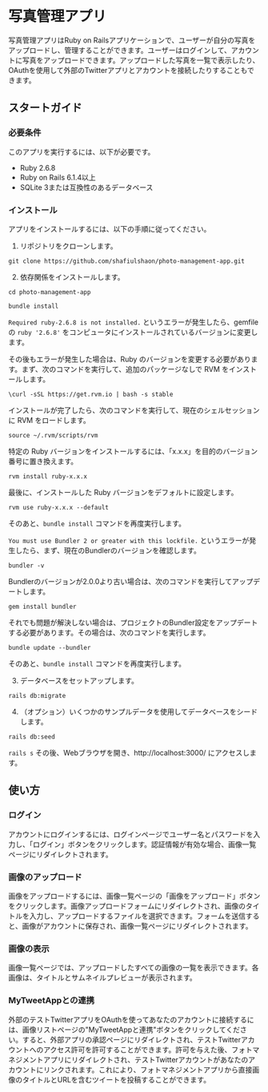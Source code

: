 # 写真管理アプリ

写真管理アプリはRuby on Railsアプリケーションで、ユーザーが自分の写真をアップロードし、管理することができます。ユーザーはログインして、アカウントに写真をアップロードできます。アップロードした写真を一覧で表示したり、OAuthを使用して外部のTwitterアプリとアカウントを接続したりすることもできます。

## スタートガイド

### 必要条件

このアプリを実行するには、以下が必要です。

- Ruby 2.6.8
- Ruby on Rails 6.1.4以上
- SQLite 3または互換性のあるデータベース

### インストール

アプリをインストールするには、以下の手順に従ってください。

1. リポジトリをクローンします。

`git clone https://github.com/shafiulshaon/photo-management-app.git`

2. 依存関係をインストールします。

`cd photo-management-app`

`bundle install`

`Required ruby-2.6.8 is not installed.` というエラーが発生したら、gemfileの `ruby '2.6.8'` をコンピュータにインストールされているバージョンに変更します。

その後もエラーが発生した場合は、Ruby のバージョンを変更する必要があります。まず、次のコマンドを実行して、追加のパッケージなしで RVM をインストールします。

`\curl -sSL https://get.rvm.io | bash -s stable`

インストールが完了したら、次のコマンドを実行して、現在のシェルセッションに RVM をロードします。

`source ~/.rvm/scripts/rvm`

特定の Ruby バージョンをインストールするには、「x.x.x」を目的のバージョン番号に置き換えます。

`rvm install ruby-x.x.x`

最後に、インストールした Ruby バージョンをデフォルトに設定します。

`rvm use ruby-x.x.x --default`

そのあと、`bundle install` コマンドを再度実行します。

`You must use Bundler 2 or greater with this lockfile.` というエラーが発生したら、まず、現在のBundlerのバージョンを確認します。

`bundler -v`

Bundlerのバージョンが2.0.0より古い場合は、次のコマンドを実行してアップデートします。

`gem install bundler`

それでも問題が解決しない場合は、プロジェクトのBundler設定をアップデートする必要があります。その場合は、次のコマンドを実行します。

`bundle update --bundler`

そのあと、`bundle install` コマンドを再度実行します。

3. データベースをセットアップします。

`rails db:migrate`

4. （オプション）いくつかのサンプルデータを使用してデータベースをシードします。

`rails db:seed`

`rails s`
その後、Webブラウザを開き、http://localhost:3000/ にアクセスします。

## 使い方

### ログイン

アカウントにログインするには、ログインページでユーザー名とパスワードを入力し、「ログイン」ボタンをクリックします。認証情報が有効な場合、画像一覧ページにリダイレクトされます。

### 画像のアップロード

画像をアップロードするには、画像一覧ページの「画像をアップロード」ボタンをクリックします。画像アップロードフォームにリダイレクトされ、画像のタイトルを入力し、アップロードするファイルを選択できます。フォームを送信すると、画像がアカウントに保存され、画像一覧ページにリダイレクトされます。

### 画像の表示

画像一覧ページでは、アップロードしたすべての画像の一覧を表示できます。各画像は、タイトルとサムネイルプレビューが表示されます。

### MyTweetAppとの連携

外部のテストTwitterアプリをOAuthを使ってあなたのアカウントに接続するには、画像リストページの"MyTweetAppと連携"ボタンをクリックしてください。すると、外部アプリの承認ページにリダイレクトされ、テストTwitterアカウントへのアクセス許可を許可することができます。許可を与えた後、フォトマネジメントアプリにリダイレクトされ、テストTwitterアカウントがあなたのアカウントにリンクされます。これにより、フォトマネジメントアプリから直接画像のタイトルとURLを含むツイートを投稿することができます。
